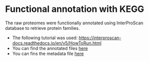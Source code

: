# Functional annotation with KEGG

The raw proteomes were functionally annotated using InterProScan database to retrieve protein families.

- The following tutorial was used: https://interproscan-docs.readthedocs.io/en/v5/HowToRun.html
- You can find the annotated files [here](https://drive.google.com/drive/u/0/folders/1VXTTQOxmQr-QlsB_eje_djmx6qyzi3VK)
- You can fins the metadata file [here](https://drive.google.com/drive/u/0/folders/1vgUm8G2SzcYz48wHKoQERy1NFul43ASp)
